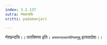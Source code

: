```yaml
---
index: 3.2.137
sutra: णेश्छन्दसि
vritti: padamanjari

---
```

णेश्छन्दसि।। पारयिष्णव इति। `अयामन्ताल्वाय्येत्न्विष्णुषु` इत्ययादेशः।।
